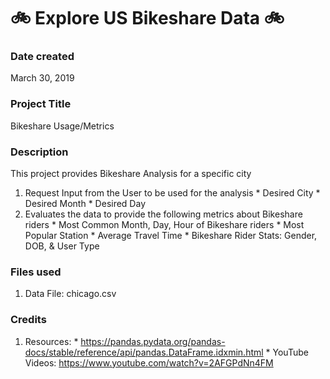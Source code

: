 # :bike:  Explore US Bikeshare Data  :bike:

### Date created
March 30, 2019

### Project Title
Bikeshare Usage/Metrics

### Description
This project provides Bikeshare Analysis for a specific city

1. Request Input from the User to be used for the analysis
        * Desired City
        * Desired Month
        * Desired Day
2. Evaluates the data to provide the following metrics about Bikeshare riders
        * Most Common Month, Day, Hour of Bikeshare riders
        * Most Popular Station
        * Average Travel Time
        * Bikeshare Rider Stats:  Gender, DOB, & User Type

### Files used
1. Data File:  chicago.csv

### Credits
1. Resources:
        * https://pandas.pydata.org/pandas-docs/stable/reference/api/pandas.DataFrame.idxmin.html
        * YouTube Videos: https://www.youtube.com/watch?v=2AFGPdNn4FM
